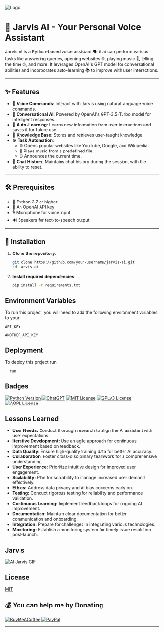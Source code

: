
![Logo](https://meramaal.s3.eu-north-1.amazonaws.com/ant+Business+Twitter+Header.png)

# 🤖 Jarvis AI - Your Personal Voice Assistant

Jarvis AI is a Python-based voice assistant 🗣️ that can perform various tasks like answering queries, opening websites 🌐, playing music 🎵, telling the time ⏰, and more. It leverages OpenAI's GPT model for conversational abilities and incorporates auto-learning 📚 to improve with user interactions.

---

## ✨ Features

- 🎤 **Voice Commands**: Interact with Jarvis using natural language voice commands.
- 🧠 **Conversational AI**: Powered by OpenAI's GPT-3.5-Turbo model for intelligent responses.
- 📖 **Auto-Learning**: Learns new information from user interactions and saves it for future use.
- 📂 **Knowledge Base**: Stores and retrieves user-taught knowledge.
- ⚙️ **Task Automation**:
  - 🌐 Opens popular websites like YouTube, Google, and Wikipedia.
  - 🎵 Plays music from a predefined file.
  - ⏰ Announces the current time.
- 📝 **Chat History**: Maintains chat history during the session, with the ability to reset.

---

## 🛠️ Prerequisites

- 🐍 Python 3.7 or higher
- 🔑 An OpenAI API key
- 🎙️ Microphone for voice input
- 🔊 Speakers for text-to-speech output

---

## 🚀 Installation

1. **Clone the repository**:
   ```bash
   git clone https://github.com/your-username/jarvis-ai.git
   cd jarvis-ai
2. **Install required dependencies**:
   ```bash
   pip install -r requirements.txt

## Environment Variables

To run this project, you will need to add the following environment variables to your 

`API_KEY`

`ANOTHER_API_KEY`


## Deployment

To deploy this project run

```bash
  run
```

## Badges

[![Python Version](https://img.shields.io/badge/Python-3.9-blue.svg)](https://www.python.org/downloads/release/python-390/)
[![ChatGPT](https://img.shields.io/badge/Powered%20by-OpenAI%20ChatGPT-yellow.svg)](https://openai.com/chatgpt)
[![MIT License](https://img.shields.io/badge/License-MIT-green.svg)](https://choosealicense.com/licenses/mit/)
[![GPLv3 License](https://img.shields.io/badge/License-GPL%20v3-yellow.svg)](https://opensource.org/licenses/gpl-3.0)
[![AGPL License](https://img.shields.io/badge/license-AGPL-blue.svg)](http://www.gnu.org/licenses/agpl-3.0)


## Lessons Learned


- **User Needs:** Conduct thorough research to align the AI assistant with user expectations.
- **Iterative Development:** Use an agile approach for continuous improvement based on feedback.
- **Data Quality:** Ensure high-quality training data for better AI accuracy.
- **Collaboration:** Foster cross-disciplinary teamwork for a comprehensive understanding.
- **User Experience:** Prioritize intuitive design for improved user engagement.
- **Scalability:** Plan for scalability to manage increased user demand effectively.
- **Ethics:** Address data privacy and AI bias concerns early on.
- **Testing:** Conduct rigorous testing for reliability and performance validation.
- **Continuous Learning:** Implement feedback loops for ongoing AI improvement.
- **Documentation:** Maintain clear documentation for better communication and onboarding.
- **Integration:** Prepare for challenges in integrating various technologies.
- **Monitoring:** Establish a monitoring system for timely issue resolution post-launch.
## Jarvis

![AI Jarvis GIF](https://i.giphy.com/media/v1.Y2lkPTc5MGI3NjExOTRnbHRpZWZleXJqZWg4MmF2MWpud2FxbzVpcmd3ZmhoZWJuc3JpMSZlcD12MV9pbnRlcm5hbF9naWZfYnlfaWQmY3Q9Zw/5k5vZwRFZR5aZeniqb/giphy.gif)


## License

[MIT](https://github.com/Jack026/Jarvis-Ai-1.0/blob/main/LICENSE)


 ## 💰 You can help me by Donating
  [![BuyMeACoffee](https://img.shields.io/badge/Buy%20Me%20a%20Coffee-ffdd00?style=for-the-badge&logo=buy-me-a-coffee&logoColor=black)](https://buymeacoffee.com/souravjsdev) [![PayPal](https://img.shields.io/badge/PayPal-00457C?style=for-the-badge&logo=paypal&logoColor=white)](https://paypal.me/jacksti)

  ---

